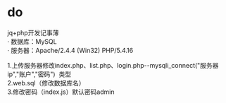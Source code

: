 # do   
jq+php开发记事薄      
· 数据库：MySQL       
· 服务器：Apache/2.4.4 (Win32) PHP/5.4.16     
      
1.上传服务器修改index.php、list.php、login.php--mysqli_connect("服务器ip","账户","密码")  类型      
2.web.sql（修改数据库名）       
3.修改密码（index.js）默认密码admin        

